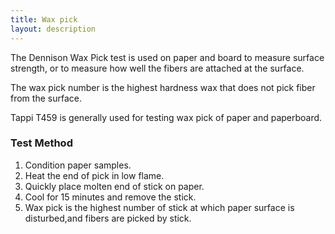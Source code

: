 ```yaml
---
title: Wax pick
layout: description
---
```


The Dennison Wax Pick test is used on paper and board to measure surface strength, or to measure how well the fibers are attached at the surface.        

The wax pick number is the highest hardness wax that does not pick fiber from the surface.


Tappi T459 is generally used for testing wax pick of paper and paperboard.
###  Test Method
1. Condition paper samples.
2. Heat the end of pick in low flame.
3. Quickly place molten end of stick on paper.
4. Cool for 15 minutes and remove the stick.
5. Wax pick is the  highest number of stick at which paper surface is disturbed,and fibers are picked by stick.